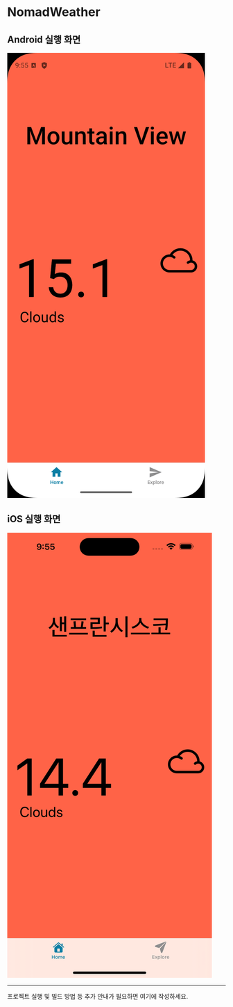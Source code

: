 # NomadWeather

## Android 실행 화면

![Android 실행 화면](images/sh_android.png)

## iOS 실행 화면

![iOS 실행 화면](images/sh_ios.png)

---

프로젝트 실행 및 빌드 방법 등 추가 안내가 필요하면 여기에 작성하세요.
